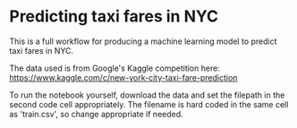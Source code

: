 # Predicting taxi fares in NYC

This is a full workflow for producing a machine learning model to predict taxi fares in NYC. 

The data used is from Google's Kaggle competition here: https://www.kaggle.com/c/new-york-city-taxi-fare-prediction

To run the notebook yourself, download the data and set the filepath in the second code cell appropriately. The filename is hard coded in the same cell as 'train.csv', so change appropriate if needed. 
